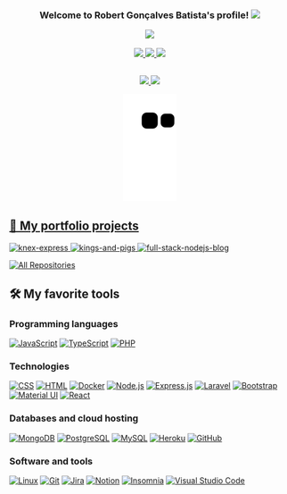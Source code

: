 <h3 align="center">
  Welcome to Robert Gonçalves Batista's profile!
  <img src="https://media.giphy.com/media/hvRJCLFzcasrR4ia7z/giphy.gif" width="28">
</h3>

<!-- Typing SVG by DenverCoder1 - https://github.com/DenverCoder1/readme-typing-svg -->
<p align="center">
  <a href="https://github.com/DenverCoder1/readme-typing-svg">
    <img src="https://readme-typing-svg.herokuapp.com?color=%2336BCF7&lines=Backend+web+developer;Always+learning+new+technologies;Experienced+Javascript+projects">
  </a>
</p>

<!-- Social icons section -->
<div align="center">
  <a href="https://api.whatsapp.com/send?phone=5522999363638" target="_blank">
    <img src="https://img.shields.io/badge/WhatsApp-25D366?style=for-the-badge&logo=whatsapp&logoColor=white" target="_blank">
  </a>
  
  <a href = "mailto:robert.comunicar@gmail.com">
    <img src="https://img.shields.io/badge/-Gmail-%23333?style=for-the-badge&logo=gmail&logoColor=white" target="_blank">
  </a>

  <a href="https://www.linkedin.com/in/robert-gon%C3%A7alves-batista-092985189/" target="_blank">
    <img src="https://img.shields.io/badge/-LinkedIn-%230077B5?style=for-the-badge&logo=linkedin&logoColor=white" target="_blank">
  </a>  
</div>

<!-- GitHub Stats -->

##

<div align="center">
  <a href="https://github.com/robertgoncalvesbatista">

  <img height="180em" src="https://github-readme-stats.vercel.app/api?username=robertgoncalvesbatista&show_icons=true&theme=dracula&include_all_commits=true&count_private=true"/>

  <img height="180em" src="https://github-readme-stats.vercel.app/api/top-langs/?username=robertgoncalvesbatista&layout=compact&langs_count=7&theme=dracula"/>

![Snake animation](https://github.com/robertgoncalvesbatista/robertgoncalvesbatista/blob/output/github-contribution-grid-snake.svg)

</div>

## 📘 My portfolio projects

<p align="left">
  <a href="https://github.com/robertgoncalvesbatista/knex-express">
    <img src="https://github-readme-stats.vercel.app/api/pin/?username=robertgoncalvesbatista&repo=knex-express&hide_border=true&bg_color=1F222E&title_color=F85D7F&icon_color=F8D866&theme=react&show_icons=false" alt="knex-express" />
  </a>
  
  <a href="https://github.com/robertgoncalvesbatista/kings-and-pigs">
    <img src="https://github-readme-stats.vercel.app/api/pin/?username=robertgoncalvesbatista&repo=kings-and-pigs&hide_border=true&bg_color=1F222E&title_color=F85D7F&icon_color=F8D866&theme=react&show_icons=false" alt="kings-and-pigs" />
  </a>

  <a href="https://github.com/robertgoncalvesbatista/full-stack-nodejs-blog">
    <img src="https://github-readme-stats.vercel.app/api/pin/?username=robertgoncalvesbatista&repo=full-stack-nodejs-blog&hide_border=true&bg_color=1F222E&title_color=F85D7F&icon_color=F8D866&theme=react&show_icons=false" alt="full-stack-nodejs-blog" />
  </a>
</p>
  
<p align="left">
  <a href="https://github.com/robertgoncalvesbatista?tab=repositories&sort=stargazers">
    <img alt="All Repositories" title="All Repositories" src="https://custom-icon-badges.herokuapp.com/badge/-All%20Repos-2962FF?style=for-the-badge&logoColor=white&logo=repo"/>
  </a>
</p>
  
## 🛠️ My favorite tools

### Programming languages

<p>
    <a href="#"><img alt="JavaScript" src="https://img.shields.io/badge/TypeScript-007ACC.svg?logo=typescript&logoColor=white"></a>
    <a href="#"><img alt="TypeScript" src="https://img.shields.io/badge/JavaScript-F7DF1E.svg?logo=javascript&logoColor=black"></a>
    <a href="#"><img alt="PHP" src="https://img.shields.io/badge/PHP-777BB4.svg?logo=php&logoColor=white"></a>
</p>

### Technologies

<p>
    <a href="#"><img alt="CSS" src="https://img.shields.io/badge/CSS-1572B6.svg?logo=css3&logoColor=white"></a>
    <a href="#"><img alt="HTML" src="https://img.shields.io/badge/HTML-E34F26.svg?logo=html5&logoColor=white"></a>
    <a href="#"><img alt="Docker" src="https://img.shields.io/badge/Docker-2CA5E0.svg?logo=html5&logoColor=white"></a>
    <a href="#"><img alt="Node.js" src="https://img.shields.io/badge/Node.js-43853D.svg?logo=node.js&logoColor=white"></a>
    <a href="#"><img alt="Express.js" src="https://img.shields.io/badge/Express.js-404d59.svg?logo=express&logoColor=white"></a>
    <a href="#"><img alt="Laravel" src="https://img.shields.io/badge/Laravel-FF2D20?logo=laravel&logoColor=white"></a>
    <a href="#"><img alt="Bootstrap" src="https://img.shields.io/badge/Bootstrap-7952B3.svg?logo=bootstrap&logoColor=white"></a>
    <a href="#"><img alt="Material UI" src="https://img.shields.io/badge/Material--UI-0081CB?logo=material-ui&logoColor=white"></a>
    <a href="#"><img alt="React" src="https://img.shields.io/badge/React-20232a.svg?logo=react&logoColor=%2361DAFB"></a>
</p>

### Databases and cloud hosting

<p>
    <a href="#"><img alt="MongoDB" src ="https://img.shields.io/badge/MongoDB-4ea94b.svg?logo=mongodb&logoColor=white"></a>
    <a href="#"><img alt="PostgreSQL" src="https://img.shields.io/badge/PostgreSQL-316192.svg?logo=mysql&logoColor=white"></a>
    <a href="#"><img alt="MySQL" src="https://img.shields.io/badge/MySQL-00f.svg?logo=mysql&logoColor=white"></a>
    <a href="#"><img alt="Heroku" src="https://img.shields.io/badge/Heroku-430098.svg?logo=heroku&logoColor=white"></a>
    <a href="#"><img alt="GitHub" src="https://img.shields.io/badge/GitHub-100000?logo=github&logoColor=white"></a>
  
</p>

### Software and tools

<p>
    <a href="#"><img alt="Linux" src="https://img.shields.io/badge/Linux-E34F26?logo=linux&logoColor=white"></a>
    <a href="#"><img alt="Git" src="https://img.shields.io/badge/Git-F05033.svg?logo=git&logoColor=white"></a>
    <a href="#"><img alt="Jira" src="https://img.shields.io/badge/Jira-0052CC.svg?logo=jira&logoColor=white"></a>
    <a href="#"><img alt="Notion" src="https://img.shields.io/badge/Notion-010101.svg?logo=notion&logoColor=white"></a>
    <a href="#"><img alt="Insomnia" src="https://img.shields.io/badge/Insomnia-5849be?logo=insomnia&logoColor=white"></a>
    <a href="#"><img alt="Visual Studio Code" src="https://img.shields.io/badge/Visual%20Studio%20Code-0078d7.svg?logo=visual-studio-code&logoColor=white"></a>
</p>
